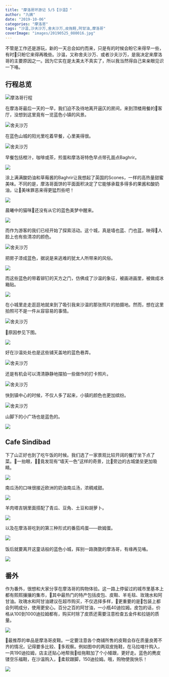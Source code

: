 ```yaml
---
title: "摩洛哥环游记 5/5【沙温】"
author: "九姨"
date: "2019-10-06"
categories: "摩洛哥"
tags: "沙温,沙夫沙万,舍夫沙万,皮拖鞋,阿甘油,摩洛哥"
coverImage: "images/20190525_080016.jpg"
---
```


不管是工作还是游玩，新的一天总会如约而来，只是有的时候会盼它来得早一些，有时只盼它来得再晚些。沙温，又称舍夫沙万、或者沙夫沙万，是我决定来摩洛哥的主要原因之一。因为它实在是太美太不真实了，所以我当然得自己来亲眼见识一下咯。

## 行程总览

![摩洛哥行程](images/Screen-Shot-2019-07-27-at-16.46.03.png)

在摩洛哥最后一天的一早，我们迫不及待地离开逼仄的房间，来到顶楼用餐的客厅，没想到这里竟有一览蓝色小镇的风景。

![舍夫沙万](images/P1050808.jpg)  

在蓝色山城的阳光里吃着早餐，心里美得很。

![舍夫沙万](images/P1050810.jpg)

早餐包括橙汁，咖啡或茶，煎蛋和摩洛哥特色早点带孔面点Baghrir。

![](images/20190525_093030.jpg) 

涂上满满酸奶油和草莓酱的Baghrir让我想起了英国的Scones，一样的高热量甜蜜美味。不同的是，摩洛哥面饼的平面面积决定了它能够承载多得多的果酱和酸奶油，让美味罪恶来得更猛烈些吧！

![](images/20190525_094003.jpg)

晨曦中的猫咪还没有从它的蓝色美梦中醒来。

![](images/P1050745-2.jpg)

而作为游客的我们已经开始了探索活动。这个城，真是墙也蓝、门也蓝，映得人脸上也有些清凉的颜色。

![舍夫沙万](images/20190525_080016.jpg)

把房子漆成蓝色，据说是来逃难的犹太人所带来的风俗。

![](images/P1050792-2.jpg)

而这些蓝色的带着铆钉的天方之门，仿佛成了沙温的象征，被画进画里，被做成冰箱贴。

![](images/20190525_122550.jpg)

在小城里走走逛逛地就来到了吸引我来沙温的那张照片的拍摄地。然而，想在这里拍照可不是一件从容容易的事情。

![舍夫沙万](images/P1050737-2.jpg) 

原因参见下图。

![](images/IMG_20190525_143635.jpg)

好在沙温处处也是这些铺天盖地的蓝色巷弄。

![舍夫沙万](images/P1050790-2.jpg) 

还是有机会可以清清静静地摆拍一些做作的打卡照片。

![舍夫沙万](images/P1050789.jpg) 

快到镇中心的时候，不仅人多了起来，小镇的颜色也更加缤纷。

![舍夫沙万](images/20190525_125159.jpg) 

山脚下的小广场也是蓝色的。

![](images/20190525_152318.jpg)

## Cafe Sindibad

下了山正好也到了吃午饭的时候。我们选了一家景观比较开阔的餐厅坐下点了菜。一抬眼，竟发现有“墙天一色”这样的奇景，比旁边的古城堡垒更加吸睛。

![](images/20190525_132617.jpg)

南瓜汤的口味很接近欧洲的奶油南瓜汤，浓稠咸甜。

![](images/20190525_132632.jpg) 

羊肉塔吉锅里面搭配了青瓜、豆角、土豆和胡萝卜。

![](images/20190525_133519.jpg) 

以及在摩洛哥吃到的第三种形式的番茄鸡蛋——欧姆蛋。

![](images/20190525_133523.jpg)  

饭后就要离开这童话般的蓝色小城，挥别一路旖旎的摩洛哥，有缘再见咯。

![](images/20190525_174629.jpg)

## 番外

作为番外，很想和大家分享在摩洛哥的购物体验。这一路上停留过的城市里基本上都有熙熙攘攘的集市，其中最热门的特产包括皮包、皮鞋、羊毛毯、玫瑰水和阿甘油。玫瑰水和阿甘油建议在超市购买，不仅选择多样，更重要的是包装上都会列明成分，使用更安心。百分之百的阿甘油，一小瓶40迪拉姆。皮包的话，价格从100到1000迪拉姆都有，购买时除了皮质还需要注意检查五金件和拉链的质量。

![](images/IMG_20190525_145629.jpg)

最推荐的单品是摩洛哥皮鞋。一定要注意各个商铺所售的皮鞋会存在质量良莠不齐的情况，记得要多比较、多观察。例如图中的两双皮拖鞋，在马拉喀什购入，一共190迪拉姆，店主还贴心地帮我给拖鞋加了个小矮跟，更好走。蓝色的麂皮镂空乐福鞋，在沙温购入，柔软跟脚，150迪拉姆。哦，购物使我快乐！

![](images/20190526_192808.jpg)
